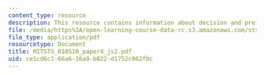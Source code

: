 ```yaml
---
content_type: resource
description: This resource contains information about decision and preference in neuromarketing.
file: /media/https%3A/open-learning-course-data-rc.s3.amazonaws.com/sts-010-neuroscience-and-society-spring-2010/ce1cd6c166a616a9b022d1752c062fbc_MITSTS_010S10_paper4_js2.pdf
file_type: application/pdf
resourcetype: Document
title: MITSTS_010S10_paper4_js2.pdf
uid: ce1cd6c1-66a6-16a9-b022-d1752c062fbc
---
```


